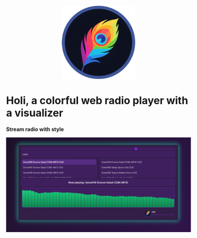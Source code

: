 <p align="center">
  <img src="https://github.com/visnudeva/holi/blob/06751fab1f481356461acee70c99a3bfb15f46fb/holi.png" width="200">
</p>

# Holi, a colorful web radio player with a visualizer
**Stream radio with style**

<p align="center">
  <img src="https://raw.githubusercontent.com/visnudeva/holi/aa23b715c77ee0846908fe796def8f465c213b16/Screenshot.png" width="1000">
</p>
